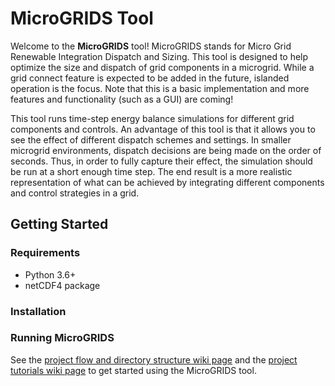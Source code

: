 # MicroGRIDS Tool 
Welcome to the **MicroGRIDS** tool! MicroGRIDS stands for Micro Grid Renewable Integration Dispatch and Sizing. This tool is designed to help optimize the size and dispatch of grid components in a microgrid. While a grid connect feature is expected to be added in the future, islanded operation is the focus. Note that this is a basic implementation and more features and functionality (such as a GUI) are coming!

This tool runs time-step energy balance simulations for different grid components and controls. An advantage of this tool is that it allows you to see the effect of different dispatch schemes and settings. In smaller microgrid environments, dispatch decisions are being made on the order of seconds. Thus, in order to fully capture their effect, the simulation should be run at a short enough time step. The end result is a more realistic representation of what can be achieved by integrating different components and control strategies in a grid.

## Getting Started
### Requirements
* Python 3.6+
* netCDF4 package

### Installation

### Running MicroGRIDS
See the [project flow and directory structure wiki page](https://github.com/acep-uaf/GBSTools/wiki/Project-flow-and-directory-structure) and the [project tutorials wiki page](https://github.com/acep-uaf/GBSTools/wiki/Project-tutorials) to get started using the MicroGRIDS tool. 
